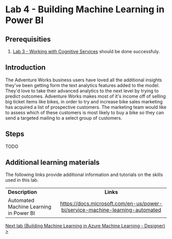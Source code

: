 # Lab 4 - Building Machine Learning in Power BI

## Prerequisities

1. [Lab 3 - Working with Cognitive Services](./03-CognitiveServices.md) should be done successfuly.

## Introduction
The Adventure Works business users have loved all the additional insights they've been getting form the text analytics features added to the model.  They'd love to take their advanced analytics to the next level by trying to predict outcomes.  Adventure Works makes most of it's income off of selling big ticket items like bikes, in order to try and increase bike sales marketing has acquired a list of prospective customers.   The marketing team would like to assess which of these customers is most likely to buy a bike so they can send a targeted mailing to a select group of customers.

## Steps

TODO 

## Additional learning materials

The following links provide additional information and tutorials on the skills used in this lab.

|                                       |                                                                        |
| ------------------------------------- | :--------------------------------------------------------------------: |
| **Description**                       |                               **Links**                                |
| Automated Machine Learning in Power BI | <https://docs.microsoft.com/en-us/power-bi/service-machine-learning-automated> |


[Next lab (Building Machine Learning in Azure Machine Learning - Designer) >](./05-AML-Designer.md)